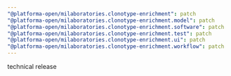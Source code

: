 ```yaml
---
"@platforma-open/milaboratories.clonotype-enrichment": patch
"@platforma-open/milaboratories.clonotype-enrichment.model": patch
"@platforma-open/milaboratories.clonotype-enrichment.software": patch
"@platforma-open/milaboratories.clonotype-enrichment.test": patch
"@platforma-open/milaboratories.clonotype-enrichment.ui": patch
"@platforma-open/milaboratories.clonotype-enrichment.workflow": patch
---
```


technical release
